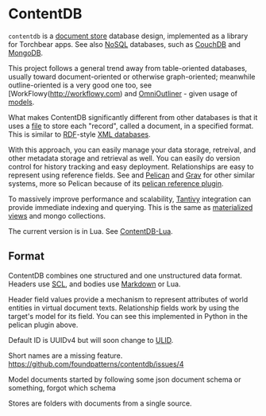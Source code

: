# ContentDB

`contentdb` is a [document store](https://en.wikipedia.org/wiki/Document-oriented_database) database design, implemented as a library for Torchbear apps.  See also [NoSQL](https://en.wikipedia.org/wiki/NoSQL) databases, such as [CouchDB](https://en.wikipedia.org/wiki/Apache_CouchDB) and [MongoDB](https://en.wikipedia.org/wiki/MongoDB).

This project follows a general trend away from table-oriented databases, usually toward document-oriented or otherwise graph-oriented; meanwhile outline-oriented is a very good one too, see [WorkFlowy(http://workflowy.com) and [OmniOutliner](https://www.omnigroup.com/omnioutliner/) - given usage of [models](#).

What makes ContentDB significantly different from other databases is that it uses a [file](https://en.wikipedia.org/wiki/Computer_file) to store each "record", called a document, in a specified format.  This is similar to [RDF](https://en.wikipedia.org/wiki/Resource_Description_Framework)-style [XML databases](https://en.wikipedia.org/wiki/XML_database).

With this approach, you can easily manage your data storage, retreival, and other metadata storage and retrieval as well.  You can easily do version control for history tracking and easy deployment.  Relationships are easy to represent using reference fields.  See  and [Pelican](https://github.com/getpelican/pelican) and [Grav](https://getgrav.org/) for other similar systems, more so Pelican because of its [pelican reference plugin](https://github.com/mitchtbaum/pelican_reference).

To massively improve performance and scalability, [Tantivy](https://github.com/tantivy-search/tantivy) integration can provide immediate indexing and querying.  This is the same as [materialized views](https://en.wikipedia.org/wiki/Materialized_view) and mongo collections.

The current version is in Lua.  See [ContentDB-Lua](https://github.com/foundpatterns/contentdb-lua).

## Format

ContentDB combines one structured and one unstructured data format.  Headers use [SCL](https://github.com/Keats/scl), and bodies use [Markdown](https://en.wikipedia.org/wiki/Markdown) or Lua.

Header field values provide a mechanism to represent attributes of world entities in virtual document texts.  Relationship fields work by using the target's model for its field.  You can see this implemented in Python in the pelican plugin above.

Default ID is UUIDv4 but will soon change to [ULID](https://github.com/dylanhart/ulid-rs).

Short names are a missing feature.  https://github.com/foundpatterns/contentdb/issues/4

Model documents started by following some json document schema or something, forgot which schema

Stores are folders with documents from a single source.
